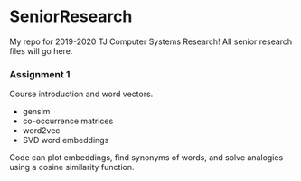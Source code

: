 # SeniorResearch

My repo for 2019-2020 TJ Computer Systems Research! All senior research files will go here.

### Assignment 1
Course introduction and word vectors. 
* gensim
* co-occurrence matrices
* word2vec 
* SVD word embeddings <br>

Code can plot embeddings, find synonyms of words, and solve analogies using a cosine similarity function.
